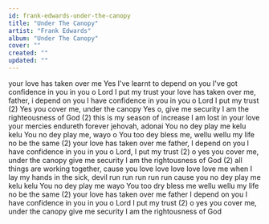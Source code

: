 ```yaml
---
id: frank-edwards-under-the-canopy
title: "Under The Canopy"
artist: "Frank Edwards"
album: "Under The Canopy"
cover: ""
created: ""
updated: ""
---
```


your love has taken over me
Yes I've learnt to depend on you
I've got confidence in you
in you o Lord I put my trust
your love has taken over me,
father, i depend on you
I have confidence in you
in you o Lord I put my trust
(2)
Yes you cover me, under the canopy
Yes o, give me security
I am the righteousness of God
(2)
this is my season of increase
I am lost in your love
your mercies endureth forever
jehovah, adonai
You no dey play me kelu kelu
You no dey play me, wayo o
You too dey bless me, wellu wellu
my life no be the same
(2)
your love has taken over me
father, I depend on you
I have confidence in you
in you o Lord, I put my trust
(2)
o yes you cover me, under the canopy
give me security
I am the rightousness of God
(2)
all things are working together,
cause you love love love love love me
when I lay my hands in the sick,
devil run run run run run
cause you no dey play me kelu kelu
You no dey play me wayo
You too dry bless me wellu wellu
my life no be the same
(2)
your love has taken over me
father I depend on you
I have confidence in you
in you o Lord I put my trust
(2)
o yes you cover me, under the canopy
give me security
I am the rightousness of God